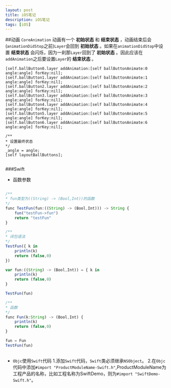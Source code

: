 ```yaml
---
layout: post
title: iOS笔记
description: iOS笔记
tags: [iOS]
---
```

##动画
``CoreAnimation`` 动画有一个 **初始状态** 和 **结束状态** ，动画结束后会(``animationDidStop``之前)``Layer``会回到 **初始状态** 。如果在``animationDidStop``中设置 **结束状态** 会闪烁，因为一刹那``Layer``回到了 **初始状态** 。因此应该在``addAnimation``之后要设置``Layer``的 **结束状态** 。

```objc
[self.ballButton0.layer addAnimation:[self ballButtonAnimate:0 angle:angle] forKey:nil];
[self.ballButton1.layer addAnimation:[self ballButtonAnimate:1 angle:angle] forKey:nil];
[self.ballButton2.layer addAnimation:[self ballButtonAnimate:2 angle:angle] forKey:nil];
[self.ballButton3.layer addAnimation:[self ballButtonAnimate:3 angle:angle] forKey:nil];
[self.ballButton4.layer addAnimation:[self ballButtonAnimate:4 angle:angle] forKey:nil];
[self.ballButton5.layer addAnimation:[self ballButtonAnimate:5 angle:angle] forKey:nil];
[self.ballButton6.layer addAnimation:[self ballButtonAnimate:6 angle:angle] forKey:nil];

/**
* 设置最终状态
*/
_angle = angle;
[self layoutBallButtons];
    
```
###Swift
- 函数参数

```javascript

/**
* fun类型为((String) -> (Bool,Int))的函数
*/
func TestFun(fun:((String) -> (Bool,Int))) -> String {
    fun("testFun->fun")
    return "testFun"
}

/**
* 闭包语法
*/
TestFun({ k in
    println(k)
    return (false,0)
})

var fun:((String) -> (Bool,Int)) = { k in
    println(k)
    return (false,0)
}

TestFun(fun)

/**
* 函数
*/
func Fun(k:String) -> (Bool,Int) {
    println(k)
    return (false,0)
}

fun = Fun
TestFun(fun)
  
```

- `Objc`使用`Swift`代码
	1.添加`Swift`代码，`Swift`类必须继承`NSObject`。
	2.在`Objc`代码中添加`#import "ProductModuleName-Swift.h"`,ProductModuleName为工程产品的名称，比如工程名称为SwiftDemo，则为`#import "SwiftDemo-Swift.h"`。